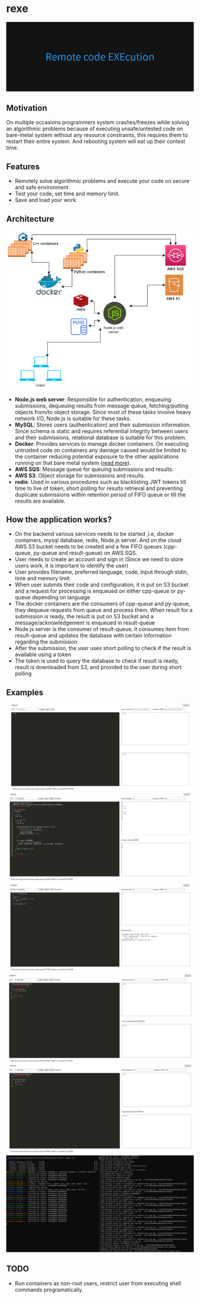 # rexe

![banner](./assets/banner.png)

## Motivation

On multiple occasions programmers system crashes/freezes while solving an algorithmic problems because of executing unsafe/untested code on bare-metal system without any resource constraints, this requires them to restart their entire system. And rebooting system will eat up their contest time.

## Features

- Remotely solve algorithmic problems and execute your code on secure and safe environment.
- Test your code, set time and memory limit.
- Save and load your work.

## Architecture

<p align="center"><img src="https://github.com/vi88i/rexe/blob/main/assets/rexe.png" alt="rexe"></p>

- <b>Node.js web server</b>: Responsible for authentication, enqueuing submissions, dequeuing results from message queue, fetching/putting objects from/to object storage. Since most of these tasks involve heavy network I/O, Node.js is suitable for these tasks.
- <b>MySQL</b>: Stores users (authentication) and their submission information. Since schema is static and requires referential integrity between users and their submissions, relational database is suitable for this problem.
- <b>Docker</b>: Provides services to manage docker containers. On executing untrusted code on containers any damage caused would be limited to the container reducing potential exposure to the other applications running on that bare metal system (<a href='https://anchore.com/blog/is-docker-more-secure/'>read more</a>). 
- <b>AWS SQS</b>: Message queue for queuing submissions and results.
- <b>AWS S3</b>: Object storage for submissions and results.
- <b>redis</b>: Used in various procedures such as blacklisting JWT tokens till time to live of token, short polling for results retrieval and preventing duplicate submissions within retention period of FIFO queue or till the results are available.

## How the application works?

- On the backend various services needs to be started ,i.e, docker containers, mysql database, redis, Node.js server. And on the cloud AWS S3 bucket needs to be created and a few FIFO queues (cpp-queue, py-queue and result-queue) on AWS SQS.
- User needs to create an account and sign in (Since we need to store users work, it is important to identify the user)
- User provides filename, preferred language, code, input through stdin, time and memory limit
- When user submits their code and configuration, it is put on S3 bucket and a request for processing is enqueued on either cpp-queue or py-queue depending on language
- The docker containers are the consumers of cpp-queue and py-queue, they dequeue requests from queue and process them. When result for a submission is ready, the result is put on S3 bucket and a message/acknowledgement is enqueued in result-queue
- Node.js server is the consumer of result-queue, it consumes item from result-queue and updates the database with certain information regarding the submission 
- After the submission, the user uses short polling to check if the result is available using a token
- The token is used to query the database to check if result is ready, result is downloaded from S3, and provided to the user during short polling

## Examples

![ui](./assets/ui.png)
![normal](./assets/normal.png)
![error](./assets/error.png)
![tle](./assets/tle.png)
![segfault](./assets/segfault.png)
![backend](./assets/backend.png)

## TODO

- Run containers as non-root users, restrict user from executing shell commands programatically.